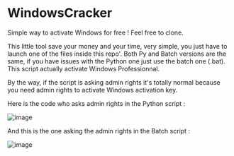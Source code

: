 # WindowsCracker
Simple way to activate Windows for free ! Feel free to clone.

This little tool save your money and your time, very simple, you just have to launch one of the files inside this repo'.
Both Py and Batch versions are the same, if you have issues with the Python one just use the batch one (.bat).
This script actually activate Windows Professionnal.

By the way, if the script is asking admin rights it's totally normal because you need admin rights to activate Windows activation key.

Here is the code who asks admin rights in the Python script : 

![image](https://user-images.githubusercontent.com/49789253/112999953-aaed2e00-916f-11eb-9ecf-0b4fd96cf65b.png)

And this is the one asking the admin rights in the Batch script : 

![image](https://user-images.githubusercontent.com/49789253/113000009-b7718680-916f-11eb-9f30-1d5ca378b850.png)


